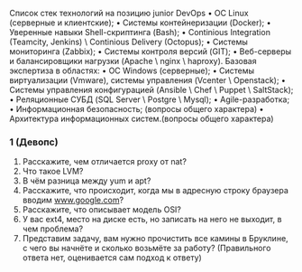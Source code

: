 
Список стек технологий на позицию junior DevOps
•  ОС Linux (серверные и клиентские);
•  Системы контейнеризации (Docker);
•  Уверенные навыки Shell-скриптинга (Bash);
•  Continious Integration (Teamcity, Jenkins) \ Continious Delivery (Octopus);
•  Системы мониторинга (Zabbix);
•  Системы контроля версий (GIT);
•  Веб-серверы и балансировщики нагрузки (Apache \ nginx \ haproxy).
Базовая экспертиза в областях:
•  ОС Windows (серверные);
•  Системы виртуализации (Vmware), системы управления (Vcenter \ Openstack);
•  Системы управления конфигурацией (Ansible \ Chef \ Puppet \ SaltStack);
•  Реляционные СУБД (SQL Server \ Postgre \ Mysql);
•  Agile-разработка;
•  Информационная безопасность; (вопросы общего характера)
•  Архитектура информационных систем.(вопросы общего характера)


### 1 (Девопс)

1. Расскажите, чем отличается proxy от nat? 
2. Что такое LVM?
3. В чём разница между yum и apt?
4. Расскажите, что происходит, когда мы в адресную строку браузера вводим www.google.com?
5. Расскажите, что описывает модель OSI?
6. У вас ext4, место на диске есть, но записать на него не выходит, в чем проблема?
7. Представим задачу, вам нужно прочистить все камины в Бруклине, с чего вы начнёте и сколько возьмёте за работу? (Правильного ответа нет, оценивается сам подход к ответу)
